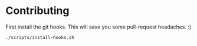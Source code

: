 # Contributing

First install the git hooks. This will save you some pull-request headaches. :)

```sh
./scripts/install-hooks.sh
```

